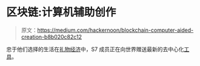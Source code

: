 # 区块链:计算机辅助创作

> 原文：<https://medium.com/hackernoon/blockchain-computer-aided-creation-b8b020c82c12>

忠于他们选择的生活在[礼物经济](https://hackernoon.com/tagged/gift-economy)中，S7 成员正在向世界赠送最新的去中心化[工具](https://hackernoon.com/tagged/tools)。